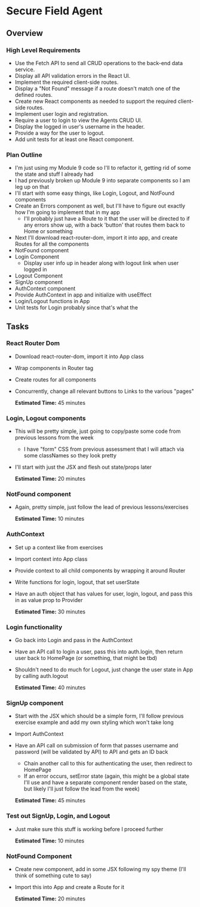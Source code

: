 # Secure Field Agent

## Overview 

### High Level Requirements

* Use the Fetch API to send all CRUD operations to the back-end data service.
* Display all API validation errors in the React UI.
* Implement the required client-side routes.
* Display a "Not Found" message if a route doesn't match one of the defined routes.
* Create new React components as needed to support the required client-side routes.
* Implement user login and registration.
* Require a user to login to view the Agents CRUD UI.
* Display the logged in user's username in the header.
* Provide a way for the user to logout.
* Add unit tests for at least one React component.

### Plan Outline
* I'm just using my Module 9 code so I'll to refactor it, getting rid of some the state and stuff I already had
* I had previously broken up Module 9 into separate components so I am leg up on that
* I'll start with some easy things, like Login, Logout, and NotFound components
* Create an Errors component as well, but I'll have to figure out exactly how I'm going to implement that in my app
    * I'll probably just have a Route to it that the user will be directed to if any errors show up, with a back 'button' that routes them back to Home or something
* Next I'll download react-router-dom, import it into app, and create Routes for all the components
* NotFound component
* Login Component
    * Display user info up in header along with logout link when user logged in
* Logout Component
* SignUp component
* AuthContext component
* Provide AuthContext in app and initialize with useEffect
* Login/Logout functions in App
* Unit tests for Login probably since that's what the 

## Tasks

### React Router Dom
* Download react-router-dom, import it into App class
* Wrap components in Router tag
* Create routes for all components
* Concurrently, change all relevant buttons to Links to the various "pages"

    **Estimated Time:** 45 minutes

### Login, Logout components
* This will be pretty simple, just going to copy/paste some code from previous lessons from the week
    * I have "form" CSS from previous assessment that I will attach via some classNames so they look pretty
* I'll start with just the JSX and flesh out state/props later

   **Estimated Time:** 20 minutes

### NotFound component
* Again, pretty simple, just follow the lead of previous lessons/exercises

    **Estimated Time:** 10 minutes

### AuthContext
* Set up a context like from exercises
* Import context into App class
* Provide context to all child components by wrapping it around Router
* Write functions for login, logout, that set userState
* Have an auth object that has values for user, login, logout, and pass this in as value prop to Provider

    **Estimated Time:** 30 minutes

### Login functionality
* Go back into Login and pass in the AuthContext
* Have an API call to login a user, pass this into auth.login, then return user back to HomePage (or something, that might be tbd)
* Shouldn't need to do much for Logout, just change the user state in App by calling auth.logout

    **Estimated Time:** 40 minutes

### SignUp component

* Start with the JSX which should be a simple form, I'll follow previous exercise example and add my own styling which won't take long
* Import AuthContext
* Have an API call on submission of form that passes username and password (will be validated by API) to API and gets an ID back
    * Chain another call to this for authenticating the user, then redirect to HomePage
    * If an error occurs, setError state (again, this might be a global state I'll use and have a separate component render based on the state, but likely I'll just follow the lead from the week)

    **Estimated Time:** 45 minutes

### Test out SignUp, Login, and Logout
* Just make sure this stuff is working before I proceed further

    **Estimated Time:** 10 minutes

### NotFound Component
* Create new component, add in some JSX following my spy theme (I'll think of something cute to say)
* Import this into App and create a Route for it

    **Estimated Time:** 20 minutes

